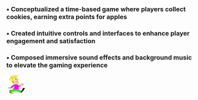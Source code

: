 ### •	Conceptualized a time-based game where players collect cookies, earning extra points for apples
### •	Created intuitive controls and interfaces to enhance player engagement and satisfaction
### •	Composed immersive sound effects and background music to elevate the gaming experience


<img src="https://github.com/Tirth-2005/Cathch_the_Cookie/blob/master/resources/gifmaker_me.gif" alt="Men Will Be Men" style="width:48px;height:48px;">
